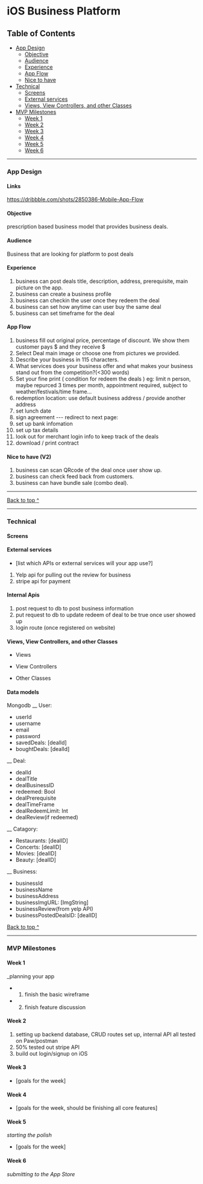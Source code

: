 # iOS Business Platform
## Table of Contents
 * [App Design](#app-design)
   * [Objective](#objective)
   * [Audience](#audience)
   * [Experience](#experience)
   * [App Flow](#deal_infomation_flow)
   *  [Nice to have](#next-version)
 * [Technical](#technical)
   * [Screens](#Screens)
   * [External services](#external-services)
   * [Views, View Controllers, and other Classes](#Views-View-Controllers-and-other-Classes)
 * [MVP Milestones](#mvp-milestones)
   * [Week 1](#week-1)
   * [Week 2](#week-2)
   * [Week 3](#week-3)
   * [Week 4](#week-4)
   * [Week 5](#week-5)
   * [Week 6](#week-6)

---

### App Design
#### Links 
https://dribbble.com/shots/2850386-Mobile-App-Flow

#### Objective
prescription based business model that provides business deals.

#### Audience
Business that are looking for platform to post deals

#### Experience
1. business can post deals title, description, address, prerequisite, main picture on the app.
2. business can create a business profile 
3. business can checkin the user once they redeem the deal
4. business can set how anytime can user buy the same deal
5. business can set timeframe for the deal

#### App Flow
1. business fill out original price, percentage of discount. We show them customer pays $ and they receive $
2. Select Deal main image or choose one from pictures we provided.
3. Describe your business in 115 characters.
4. What services does your business offer and what makes your business stand out from the competition?(<300 words)
5. Set your fine print ( condition for redeem the deals )
eg: limit n person, maybe repurced 3 times per month, appointment required, subject to weather/festivals/time frame...
6. redemption location: use default business address / provide another address
7. set lunch date
8. sign agreement
--- redirect to next page: 
1. set up bank infomation
2. set up tax details 
3. look out for merchant login info to keep track of the deals
4. download / print contract

#### Nice to have (V2)
1. business can scan QRcode of the deal once user show up.
2. business can check feed back from customers.
2. business can have bundle sale (combo deal).

---
[Back to top ^](#)

---

### Technical

#### Screens


#### External services
* [list which APIs or external services will your app use?]
1. Yelp api for pulling out the review for business 
2. stripe api for payment

#### Internal Apis
1. post request to db to post business information
2. put request to db to update redeem of deal to be true once user showed up
3. login route (once registered on website)

#### Views, View Controllers, and other Classes
* Views
 
* View Controllers
 
* Other Classes


#### Data models
Mongodb 
__ User:
* userId
* username
* email
* password
* savedDeals: [dealId]
* boughtDeals: [dealId]

__ Deal:
* dealId
* dealTitle
* dealBusinessID
* redeemed: Bool
* dealPrerequisite
* dealTimeFrame
* dealRedeemLimit: Int
* dealReview(if redeemed)

__ Catagory:
* Restaurants: [dealID]
* Concerts: [dealID]
* Movies: [dealID]
* Beauty: [dealID]
<!-- * Products: [dealID]
 -->
__ Business:
* businessId
* businessName
* businessAddress
* businessImgURL: [ImgString]
* businessReview(from yelp API)
* businessPostedDealsID: [dealID]

[Back to top ^](#)

---

### MVP Milestones

#### Week 1
_planning your app
* 1.  finish the basic wireframe 
* 2. finish feature discussion 

#### Week 2
1. setting up backend database, CRUD routes set up, internal API all tested on Paw/postman
2. 50% tested out stripe API
3. build out login/signup on iOS 

#### Week 3
* [goals for the week]

#### Week 4
* [goals for the week, should be finishing all core features]

#### Week 5
_starting the polish_
* [goals for the week]

#### Week 6
_submitting to the App Store_
